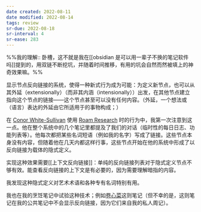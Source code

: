 ```yaml
---
date created: 2022-08-11
date modified: 2022-08-14
tags: review
sr-due: 2022-08-18
sr-interval: 4
sr-ease: 283
---
```


%%我的理解:: 卧槽，这不就是我在[[obsidian 是可以用一辈子不换的笔记软件吗]]提到的，用双链不断挖坑，并随着时间推移，有用的坑会自然而然被填上的神奇效果嘛。%%

显示节点反向链接的系统，使得一种新式行为成为可能：为定义新节点，也可以从其外延（extensionally）（而非其内涵（intensionally））出发，在其他节点建立指向这个节点的链接——这个节点甚至可以没有任何内容。（外延，一个想法或（语言）表达的外延由它所适用于的事物构成；）

在 [Conor White-Sullivan](https://notes.andymatuschak.org/z3hcvhBFAzMhx2yZxK6LQDpVwEszMUxXCwqqM) 使用 [Roam Research](https://notes.andymatuschak.org/z8PkzLcXuVG5xYF7sfUFhwF26WK2A2zCp8nAD) 时的行为中，我第一次注意到这一点。他在整个系统中的几个笔记里都提及了我们的对话（临时性的每日日志、功能列表等）。他每次都把某些名词短语（例如我的名字）写成了链接。这些节点本身没有内容，但随着他在几天内都这样行事，这些节点开始在他的系统中形成了以反向链接为载体的隐式定义。

实现这种效果需要[[上下文反向链接]]：单纯的反向链接列表对于隐式定义节点不够有效。能查看反向链接的上下文是有必要的，因为需要理解暗指的内容。

我发现这种隐式定义对艺术术语和各种专有名词特别有用。

我也在我的烹饪笔记中试验这种技术；例如[卷心菜](https://notes.andymatuschak.org/z75Yapt9EtJQ3YMWiYhnw3bzAKh4b68EHw5K9)这则笔记（但不幸的是，这则笔记在我的公共笔记中不会显示反向链接，因为它们来自我的私人周记）。
